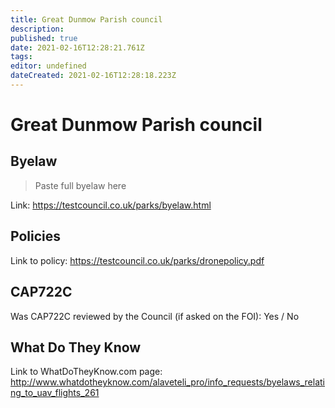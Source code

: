 ```yaml
---
title: Great Dunmow Parish council
description: 
published: true
date: 2021-02-16T12:28:21.761Z
tags: 
editor: undefined
dateCreated: 2021-02-16T12:28:18.223Z
---
```


# Great Dunmow Parish council


## Byelaw
> Paste full byelaw here

Link:
https://testcouncil.co.uk/parks/byelaw.html

## Policies
Link to policy:
https://testcouncil.co.uk/parks/dronepolicy.pdf

## CAP722C

Was CAP722C reviewed by the Council (if asked on the FOI): Yes / No

## What Do They Know

Link to WhatDoTheyKnow.com page:
http://www.whatdotheyknow.com/alaveteli_pro/info_requests/byelaws_relating_to_uav_flights_261


